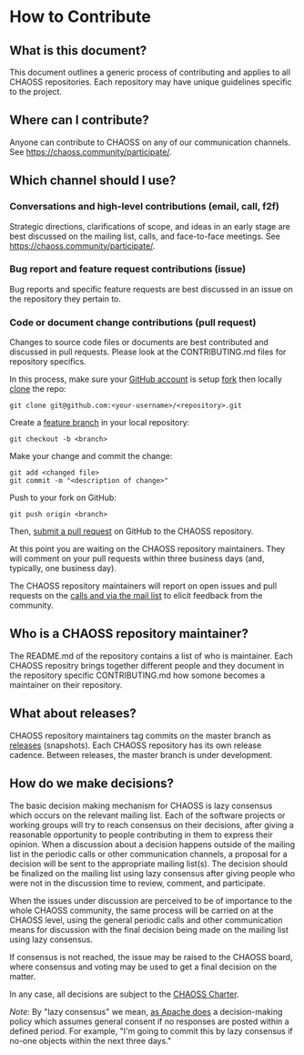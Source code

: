 # How to Contribute

## What is this document?

This document outlines a generic process of contributing and applies to all CHAOSS repositories. Each repository may have unique guidelines specific to the project.

## Where can I contribute?

Anyone can contribute to CHAOSS on any of our communication channels. See <https://chaoss.community/participate/>.

## Which channel should I use?

### Conversations and high-level contributions (email, call, f2f)

Strategic directions, clarifications of scope, and ideas in an early stage are best discussed on the mailing list, calls, and face-to-face meetings. See <https://chaoss.community/participate/>.

### Bug report and feature request contributions (issue)

Bug reports and specific feature requests are best discussed in an issue on the repository they pertain to.

### Code or document change contributions (pull request)

Changes to source code files or documents are best contributed and discussed in pull requests. Please look at the CONTRIBUTING.md files for repository specifics.

In this process, make sure your [GitHub account][ssh] is setup [fork][fork] then locally [clone][clone] the repo:

    git clone git@github.com:<your-username>/<repository>.git

Create a [feature branch][fb] in your local repository:

    git checkout -b <branch>

Make your change and commit the change:

    git add <changed file>
    git commit -m "<description of change>"

Push to your fork on GitHub:

    git push origin <branch>

Then, [submit a pull request][pr] on GitHub to the CHAOSS repository.

[ssh]: https://help.github.com/articles/connecting-to-github-with-ssh/
[fork]: https://help.github.com/articles/fork-a-repo/
[fb]: https://www.atlassian.com/git/tutorials/comparing-workflows/feature-branch-workflow
[pr]: https://github.com/thoughtbot/factory_girl_rails/compare/
[clone]: https://help.github.com/articles/cloning-a-repository/

At this point you are waiting on the CHAOSS repository maintainers. They will comment on your pull requests
within three business days (and, typically, one business day).

The CHAOSS repository maintainers will report on open issues and pull requests on the [calls and via the mail list][participate] to elicit feedback from the community.

[participate]: https://chaoss.community/participate/

## Who is a CHAOSS repository maintainer?

The README.md of the repository contains a list of who is maintainer. Each CHAOSS repositry brings together different people and they document in the repository specific CONTRIBUTING.md how somone becomes a maintainer on their repository.

## What about releases?

CHAOSS repository maintainers tag commits on the master branch as [releases][rl] (snapshots). Each CHAOSS repository has its own release cadence. Between releases, the master branch is under development.

[rl]: https://help.github.com/articles/about-releases/

## How do we make decisions?

The basic decision making mechanism for CHAOSS is lazy consensus which occurs on the relevant mailing list. Each of the software projects or working groups will try to reach consensus on their decisions, after giving a reasonable opportunity to people contributing in them to express their opinion. When a discussion about a decision happens outside of the mailing list in the periodic calls or other communication channels, a proposal for a decision will be sent to the appropriate mailing list(s). The decision should be finalized on the mailing list using lazy consensus after giving people who were not in the discussion time to review, comment, and participate.

When the issues under discussion are perceived to be of importance to the whole CHAOSS community, the same process will be carried on at the CHAOSS level, using the general periodic calls and other communication means for discussion with the final decision being made on the mailing list using lazy consensus.

If consensus is not reached, the issue may be raised to the CHAOSS board, where consensus and voting may be used to get a final decision on the matter.

In any case, all decisions are subject to the [CHAOSS Charter](project-charter.md).

_Note_: By "lazy consensus" we mean, [as Apache does](http://www.apache.org/foundation/glossary.html#LazyConsensus) a decision-making policy which assumes general consent if no responses are posted within a defined period. For example, "I'm going to commit this by lazy consensus if no-one objects within the next three days." 
